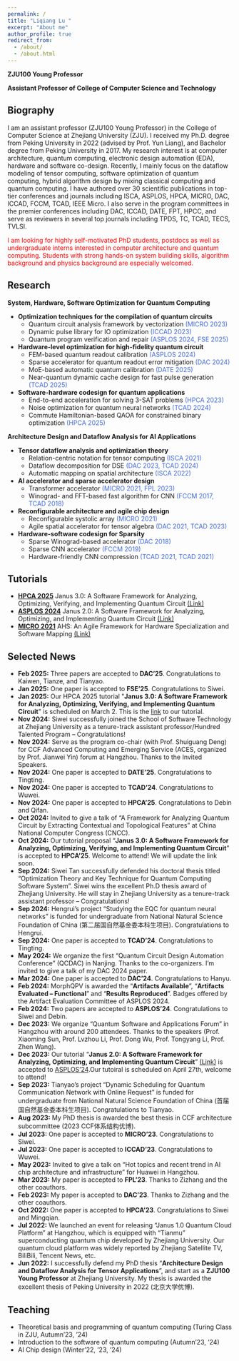 ```yaml
---
permalink: /
title: "Liqiang Lu "
excerpt: "About me"
author_profile: true
redirect_from: 
  - /about/
  - /about.html
---
```

<!-- 字体加粗 -->

**ZJU100 Young Professor**

**Assistant Professor of College of Computer Science and Technology**


## Biography
I am an assistant professor (ZJU100 Young Professor) in the College of Computer Science at Zhejiang University (ZJU). I received my Ph.D. degree from Peking University in 2022 (advised by Prof. Yun Liang), and Bachelor degree from Peking University in 2017. My research interest is at computer architecture, quantum computing, electronic design automation (EDA), hardware and software co-design. Recently, I mainly focus on the dataflow modeling of tensor computing, software optimization of quantum computing, hybrid algorithm design by mixing classical computing and quantum computing. I have authored over 30 scientific publications in top-tier conferences and journals including ISCA, ASPLOS, HPCA, MICRO, DAC, ICCAD, FCCM, TCAD, IEEE Micro. I also serve in the program committees in the premier conferences including DAC, ICCAD, DATE, FPT, HPCC, and serve as reviewers in several top journals including TPDS, TC, TCAD, TECS, TVLSI. 

<font color=red>I am looking for highly self-motivated PhD students, postdocs as well as undergraduate interns interested in computer architecture and quantum computing. Students with strong hands-on system building skills, algorithm background and physics background are especially welcomed.</font>


## Research
**System, Hardware, Software Optimization for Quantum Computing**
- **Optimization techniques for the compilation of quantum circuits**
  - Quantum circuit analysis framework by vectorization <font color=royalblue>(MICRO 2023)</font>
  - Dynamic pulse library for IO optimization <font color=royalblue>(ICCAD 2023)</font>
  - Quantum program verification and repair <font color=royalblue>(ASPLOS 2024, FSE 2025)</font>
- **Hardware-level optimization for high-fidelity quantum circuit**
  - FEM-based quantum readout calibration <font color=royalblue>(ASPLOS 2024)</font>
  - Sparse accelerator for quantum readout error mitigation <font color=royalblue>(DAC 2024)</font>
  - MoE-based automatic quantum calibration <font color=royalblue>(DATE 2025)</font>
  - Near-quantum dynamic cache design for fast pulse generation <font color=royalblue>(TCAD 2025)</font>
- **Software-hardware codesign for quantum applications**
  - End-to-end acceleration for solving 3-SAT problems <font color=royalblue>(HPCA 2023)</font>
  - Noise optimization for quantum neural networks <font color=royalblue>(TCAD 2024)</font>
  - Commute Hamiltonian-based QAOA for constrained binary optimization <font color=royalblue>(HPCA 2025)</font>

**Architecture Design and Dataflow Analysis for AI Applications**
- **Tensor dataflow analysis and optimization theory**
  - Relation-centric notation for tensor computing <font color=royalblue>(ISCA 2021)</font>
  - Dataflow decomposition for DSE <font color=royalblue>(DAC 2023, TCAD 2024)</font>
  - Automatic mapping on spatial architecture <font color=royalblue>(ISCA 2022)</font>
- **AI accelerator and sparse accelerator design**
  - Transformer accelerator <font color=royalblue>(MICRO 2021, FPL 2023)</font>
  - Winograd- and FFT-based fast algorithm for CNN <font color=royalblue>(FCCM 2017, TCAD 2018)</font>
- **Reconfigurable architecture and agile chip design**
  - Reconfigurable systolic array <font color=royalblue>(MICRO 2021)</font>
  - Agile spatial accelerator for tensor algebra <font color=royalblue>(DAC 2021, TCAD 2023)</font>
- **Hardware-software codesign for Sparsity**
  - Sparse Winograd-based accelerator <font color=royalblue>(DAC 2018)</font>
  - Sparse CNN accelerator <font color=royalblue>(FCCM 2019)</font>
  - Hardware-friendly CNN compression <font color=royalblue>(TCAD 2021, TCAD 2021)</font>


## Tutorials
- [**HPCA 2025**](https://hpca-conf.org/2025/workshop-tutorial/) Janus 3.0: A Software Framework for Analyzing, Optimizing, Verifying, and Implementing Quantum Circuit [(Link)](https://janusq.github.io/HPCA_2025_Tutorial/home)
- [**ASPLOS 2024**](https://www.asplos-conference.org/asplos2024/workshops-and-tutorials/) Janus 2.0: A Software Framework for Analyzing, Optimizing, and Implementing Quantum Circuit [(Link)](https://janusq.github.io/tutorials/home)
- [**MICRO 2021**](https://microarch.org/micro54/program/workshops.php) AHS: An Agile Framework for Hardware Specialization and Software Mapping [(Link)](https://pku-ahs.github.io/tutorial/en/master/)


## Selected News
- **Feb 2025:** Three papers are accepted to **DAC’25**. Congratulations to Kaiwen, Tianze, and Tianyao.
- **Jan 2025:** One paper is accepted to **FSE’25**. Congratulations to Siwei.
- **Jan 2025:** Our HPCA 2025 tutorial "**Janus 3.0: A Software Framework for Analyzing, Optimizing, Verifying, and Implementing Quantum Circuit**" is scheduled on March 2. This is the [link](https://janusq.github.io/HPCA_2025_Tutorial/home) to our tutorial.
- **Nov 2024:** Siwei successfully joined the School of Software Technology at Zhejiang University as a tenure-track assistant professor/Hundred Talented Program – Congratulations!
- **Nov 2024:** Serve as the program co-chair (with Prof. Shuiguang Deng) for CCF Advanced Computing and Emerging Service (ACES, organized by Prof. Jianwei Yin) forum at Hangzhou. Thanks to the Invited Speakers. 
- **Nov 2024:** One paper is accepted to **DATE’25**. Congratulations to Tingting.
- **Nov 2024:** One paper is accepted to **TCAD’24**. Congratulations to Wuwei.
- **Nov 2024:** One paper is accepted to **HPCA’25**. Congratulations to Debin and Qifan.
- **Oct 2024:** Invited to give a talk of “A Framework for Analyzing Quantum Circuit by Extracting Contextual and Topological Features” at China National Computer Congress (CNCC).
- **Oct 2024:** Our tutorial proposal “**Janus 3.0: A Software Framework for Analyzing, Optimizing, Verifying, and Implementing Quantum Circuit**” is accepted to **HPCA’25**. Welcome to attend! We will update the link soon.
- **Sep 2024:** Siwei Tan successfully defended his doctoral thesis titled “Optimization Theory and Key Technique for Quantum Computing Software System”. Siwei wins the excellent Ph.D thesis award of Zhejiang University. He will stay in Zhejiang University as a tenure-track assistant professor – Congratulations!
- **Sep 2024:** Hengrui’s project “Studying the EQC for quantum neural networks” is funded for undergraduate from National Natural Science Foundation of China (第二届国自然基金委本科生项目). Congratulations to Hengrui.
- **Sep 2024:** One paper is accepted to **TCAD’24**. Congratulations to Tingting.
- **May 2024:** We organize the first “Quantum Circuit Design Automation Conference” (QCDAC) in Nanjing. Thanks to the co-organizers. I’m invited to give a talk of my DAC 2024 paper.
- **Mar 2024:** One paper is accepted to **DAC’24**. Congratulations to Hanyu.
- **Feb 2024:** MorphQPV is awarded the “**Artifacts Available**”, “**Artifacts Evaluated – Functional**” and “**Results Reproduced**”. Badges offered by the Artifact Evaluation Committee of ASPLOS 2024.
- **Feb 2024:** Two papers are accepted to **ASPLOS’24**. Congratulations to Siwei and Debin.
- **Dec 2023:** We organize “Quantum Software and Applications Forum” in Hangzhou with around 200 attendees. Thanks to the speakers (Prof. Xiaoming Sun, Prof. Lvzhou Li, Prof. Dong Wu, Prof. Tongyang Li, Prof. Zhen Wang).
- **Dec 2023:** Our tutorial “**Janus 2.0: A Software Framework for Analyzing, Optimizing, and Implementing Quantum Circuit**” [(Link)](https://janusq.github.io/tutorials/home) is accepted to [ASPLOS’24](https://www.asplos-conference.org/asplos2024/workshops-and-tutorials).Our tutoiral is scheduled on April 27th, welcome to attend!
- **Sep 2023:** Tianyao’s project “Dynamic Scheduling for Quantum Communication Network with Online Request” is funded for undergraduate from National Natural Science Foundation of China (首届国自然基金委本科生项目). Congratulations to Tianyao.
- **Aug 2023:** My PhD thesis is awarded the best thesis in CCF architecture subcommittee (2023 CCF体系结构优博).
- **Jul 2023:** One paper is accepted to **MICRO’23**. Congratulations to Siwei.
- **Jul 2023:** One paper is accepted to **ICCAD’23**. Congratulations to Wuwei.
- **May 2023:** Invited to give a talk on “Hot topics and recent trend in AI chip architecture and infrastructure” for Huawei in Hangzhou.
- **Mar 2023:** My paper is accepted to **FPL’23**. Thanks to Zizhang and the other coauthors.
- **Feb 2023:** My paper is accepted to **DAC’23**. Thanks to Zizhang and the other coauthors.
- **Oct 2022:** One paper is accepted to **HPCA’23**. Congratulations to Siwei and Mingqian.
- **Jul 2022:** We launched an event for releasing “Janus 1.0 Quantum Cloud Platform” at Hangzhou, which is equipped with “Tianmu” superconducting quantum chip developed by Zhejiang University. Our quantum cloud platform was widely reported by Zhejiang Satellite TV, BiliBili, Tencent News, etc.
- **Jun 2022:** I successfully defend my PhD thesis “**Architecture Design and Dataflow Analysis for Tensor Applications**”, and start as a **ZJU100 Young Professor** at Zhejiang University. My thesis is awarded the excellent thesis of Peking University in 2022 (北京大学优博).
  

## Teaching
- Theoretical basis and programming of quantum computing (Turing Class in ZJU, Autumn’23, ’24)
- Introduction to the software of quantum computing (Autumn’23, ’24)
- AI Chip design (Winter’22, ’23, ’24)
